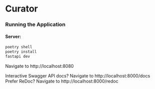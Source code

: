 # Curator

### Running the Application

#### Server:
```zsh
poetry shell
poetry install
fastapi dev
```

Navigate to http://localhost:8080

Interactive Swagger API docs? Navigate to http://localhost:8000/docs
Prefer ReDoc? Navigate to http://localhost:8000/redoc
